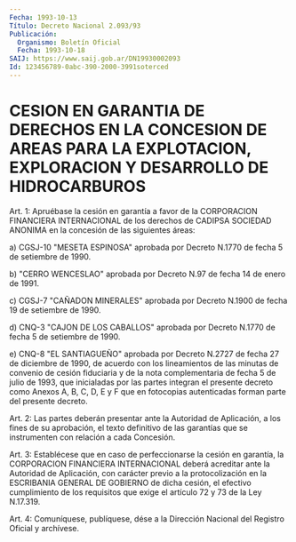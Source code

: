 ```yaml
---
Fecha: 1993-10-13
Título: Decreto Nacional 2.093/93
Publicación:
  Organismo: Boletín Oficial
  Fecha: 1993-10-18
SAIJ: https://www.saij.gob.ar/DN19930002093
Id: 123456789-0abc-390-2000-3991soterced
---
```

# CESION EN GARANTIA DE DERECHOS EN LA CONCESION DE AREAS PARA LA EXPLOTACION, EXPLORACION Y DESARROLLO DE HIDROCARBUROS

<a id="1"></a>
Art.  1:  Apruébase  la  cesión  en  garantía  a  favor  de la CORPORACION  FINANCIERA  INTERNACIONAL  de  los derechos de CADIPSA SOCIEDAD  ANONIMA  en  la  concesión  de las siguientes  áreas:

a) CGSJ-10 "MESETA ESPINOSA" aprobada  por Decreto N.1770 de fecha 5 de setiembre de 1990.

b) "CERRO WENCESLAO" aprobada por Decreto  N.97  de  fecha  14  de enero de 1991.

c)  CGSJ-7  "CAÑADON  MINERALES"  aprobada  por  Decreto N.1900 de fecha 19 de setiembre de 1990.

d)  CNQ-3 "CAJON DE LOS CABALLOS" aprobada por Decreto  N.1770  de fecha 5 de setiembre de 1990.

e) CNQ-8  "EL SANTIAGUEÑO" aprobada por Decreto N.2727 de fecha 27 de diciembre  de  1990,  de  acuerdo  con  los  lineamientos de las minutas de convenio de cesión fiduciaria y de la nota complementaria  de  fecha  5 de julio de 1993, que inicialadas  por las partes integran el presente  decreto  como Anexos A, B, C, D, E y  F  que  en  fotocopias  autenticadas forman parte  del  presente decreto.

<a id="2"></a>
Art.  2:  Las  partes  deberán  presentar ante la Autoridad de Aplicación, a los fines de su aprobación,  el  texto  definitivo de las  garantías  que  se instrumenten con relación a cada Concesión.

<a id="3"></a>
Art. 3: Establécese que en caso de perfeccionarse la cesión en garantía,  la CORPORACION FINANCIERA INTERNACIONAL deberá acreditar ante  la  Autoridad   de  Aplicación,  con  carácter  previo  a  la protocolización en la  ESCRIBANIA  GENERAL  DE  GOBIERNO  de  dicha cesión,  el  efectivo  cumplimiento  de los requisitos que exige el artículo 72 y 73 de la Ley N.17.319.

<a id="4"></a>
Art.  4: Comuníquese, publíquese, dése a la Dirección Nacional del Registro Oficial y archívese.